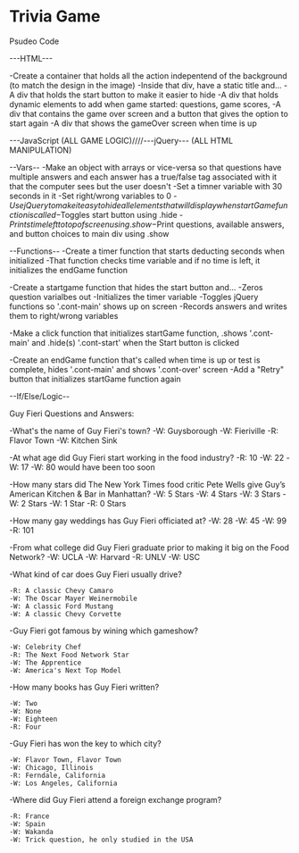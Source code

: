 # Trivia Game

Psudeo Code

---HTML---

-Create a container that holds all the action indepentend of the background (to match the design in the image)
-Inside that div, have a static title and...
    -A div that holds the start button to make it easier to hide
    -A div that holds  dynamic elements to add when game started: questions, game scores, 
    -A div that contains the game over screen and a button that gives the option to start again
    -A div that shows the gameOver screen when time is up

---JavaScript (ALL GAME LOGIC)////---jQuery--- (ALL HTML MANIPULATION)

--Vars--
-Make an object with arrays or vice-versa so that questions have multiple answers and each answer has a true/false tag associated with it that the computer sees but the user doesn't
-Set a timner variable with 30 seconds in it
-Set right/wrong variables to 0
-$Use jQuery to make it easy to hide all elements that will display when startGame function is called
    -$Toggles start button using .hide
    -$Prints time left to top of screen using .show
    -$Print questions, available answers, and button choices to main div using .show

--Functions--
-Create a timer function that starts deducting seconds when initialized
    -That function checks time variable and if no time is left, it initializes the endGame function

-Create a startgame function that hides the start button and...
    -Zeros question varialbes out
    -Initializes the timer variable
    -Toggles jQuery functions so '.cont-main' shows up on screen
    -Records answers and writes them to right/wrong variables

-Make a click function that initializes startGame function, .shows '.cont-main' and .hide(s) '.cont-start' when the Start button is clicked

-Create an endGame function that's called when time is up or test is complete, hides '.cont-main' and shows '.cont-over' screen
    -Add a "Retry" button that initializes startGame function again


--If/Else/Logic--









Guy Fieri Questions and Answers:

-What's the name of Guy Fieri's town?
    -W: Guysborough
    -W: Fieriville
    -R: Flavor Town
    -W: Kitchen Sink

-At what age did Guy Fieri start working in the food industry?
    -R: 10
    -W: 22
    -W: 17
    -W: 80 would have been too soon

-How many stars did The New York Times food critic Pete Wells give Guy’s American Kitchen & Bar in Manhattan?
    -W: 5 Stars
    -W: 4 Stars
    -W: 3 Stars
    -W: 2 Stars
    -W: 1 Star
    -R: 0 Stars

-How many gay weddings has Guy Fieri officiated at?
    -W: 28
    -W: 45
    -W: 99
    -R: 101

-From what college did Guy Fieri graduate prior to making it big on the Food Network?
    -W: UCLA
    -W: Harvard
    -R: UNLV
    -W: USC

-What kind of car does Guy Fieri usually drive?

    -R: A classic Chevy Camaro
    -W: The Oscar Mayer Weinermobile
    -W: A classic Ford Mustang
    -W: A classic Chevy Corvette

-Guy Fieri got famous by wining which gameshow?

    -W: Celebrity Chef
    -R: The Next Food Network Star
    -W: The Apprentice
    -W: America's Next Top Model

-How many books has Guy Fieri written?

    -W: Two
    -W: None
    -W: Eighteen
    -R: Four

-Guy Fieri has won the key to which city?

    -W: Flavor Town, Flavor Town
    -W: Chicago, Illinois
    -R: Ferndale, California
    -W: Los Angeles, California

-Where did Guy Fieri attend a foreign exchange program?

    -R: France
    -W: Spain
    -W: Wakanda
    -W: Trick question, he only studied in the USA
